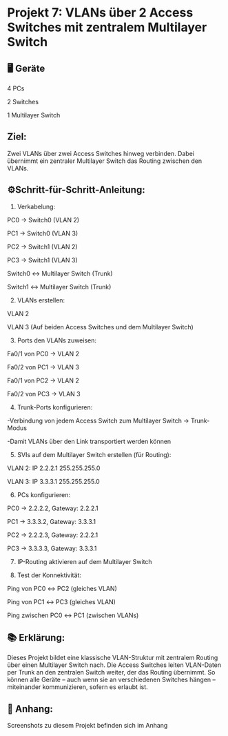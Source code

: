 # Projekt 7: VLANs über 2 Access Switches mit zentralem Multilayer Switch
## 🖥️ Geräte
4 PCs

2 Switches 

1 Multilayer Switch

 
## Ziel:
Zwei VLANs über zwei Access Switches hinweg verbinden. Dabei übernimmt ein zentraler Multilayer Switch das Routing zwischen den VLANs.



## ⚙️Schritt-für-Schritt-Anleitung:

1) Verkabelung:

PC0 → Switch0 (VLAN 2)

PC1 → Switch0 (VLAN 3)

PC2 → Switch1 (VLAN 2)

PC3 → Switch1 (VLAN 3)

Switch0 ↔ Multilayer Switch (Trunk)

Switch1 ↔ Multilayer Switch (Trunk)


2) VLANs erstellen:

VLAN 2

VLAN 3
(Auf beiden Access Switches und dem Multilayer Switch)

3) Ports den VLANs zuweisen:

Fa0/1 von PC0 → VLAN 2

Fa0/2 von PC1 → VLAN 3

Fa0/1 von PC2 → VLAN 2

Fa0/2 von PC3 → VLAN 3

4) Trunk-Ports konfigurieren:

-Verbindung von jedem Access Switch zum Multilayer Switch → Trunk-Modus

-Damit VLANs über den Link transportiert werden können


5) SVIs auf dem Multilayer Switch erstellen (für Routing):

VLAN 2: IP 2.2.2.1   255.255.255.0

VLAN 3: IP 3.3.3.1   255.255.255.0

6) PCs konfigurieren:

PC0 → 2.2.2.2, Gateway: 2.2.2.1

PC1 → 3.3.3.2, Gateway: 3.3.3.1

PC2 → 2.2.2.3, Gateway: 2.2.2.1

PC3 → 3.3.3.3, Gateway: 3.3.3.1

7) IP-Routing aktivieren auf dem Multilayer Switch   

8) Test der Konnektivität:

Ping von PC0 ↔ PC2 (gleiches VLAN)

Ping von PC1 ↔ PC3 (gleiches VLAN)

Ping zwischen PC0 ↔ PC1 (zwischen VLANs)

## 📚 Erklärung:
Dieses Projekt bildet eine klassische VLAN-Struktur mit zentralem Routing über einen Multilayer Switch nach. Die Access Switches leiten VLAN-Daten per Trunk an den zentralen Switch weiter, der das Routing übernimmt. So können alle Geräte – auch wenn sie an verschiedenen Switches hängen – miteinander kommunizieren, sofern es erlaubt ist.



## 📎 Anhang:
Screenshots zu diesem Projekt befinden sich im Anhang
